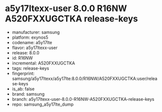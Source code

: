 # a5y17ltexx-user 8.0.0 R16NW A520FXXUGCTKA release-keys
- manufacturer: samsung
- platform: exynos5
- codename: a5y17lte
- flavor: a5y17ltexx-user
- release: 8.0.0
- id: R16NW
- incremental: A520FXXUGCTKA
- tags: release-keys
- fingerprint: samsung/a5y17ltexx/a5y17lte:8.0.0/R16NW/A520FXXUGCTKA:user/release-keys
- is_ab: false
- brand: samsung
- branch: a5y17ltexx-user-8.0.0-R16NW-A520FXXUGCTKA-release-keys
- repo: samsung_a5y17lte_dump
